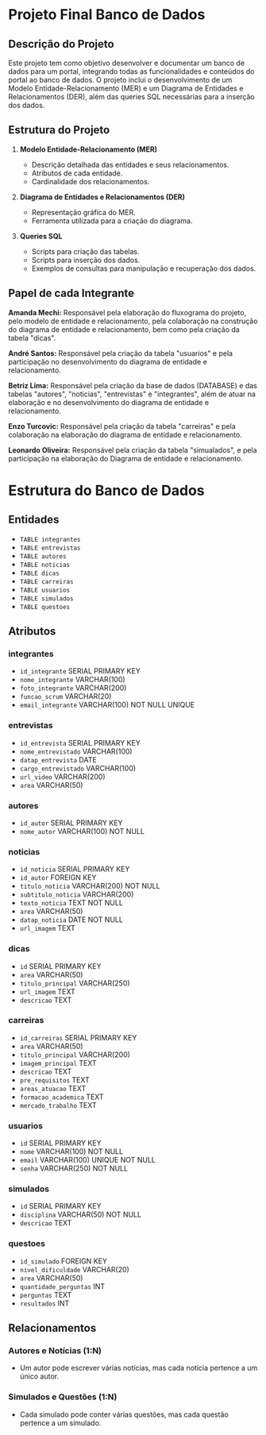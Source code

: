 # Projeto Final Banco de Dados

## Descrição do Projeto

Este projeto tem como objetivo desenvolver e documentar um banco de dados para um portal, integrando todas as funcionalidades e conteúdos do portal ao banco de dados. O projeto inclui o desenvolvimento de um Modelo Entidade-Relacionamento (MER) e um Diagrama de Entidades e Relacionamentos (DER), além das queries SQL necessárias para a inserção dos dados.

## Estrutura do Projeto

1. **Modelo Entidade-Relacionamento (MER)**
    - Descrição detalhada das entidades e seus relacionamentos.
    - Atributos de cada entidade.
    - Cardinalidade dos relacionamentos.

2. **Diagrama de Entidades e Relacionamentos (DER)**
    - Representação gráfica do MER.
    - Ferramenta utilizada para a criação do diagrama.

3. **Queries SQL**
    - Scripts para criação das tabelas.
    - Scripts para inserção dos dados.
    - Exemplos de consultas para manipulação e recuperação dos dados.

## Papel de cada Integrante

**Amanda Mechi:** Responsável pela elaboração do fluxograma do projeto, pelo modelo de entidade e relacionamento, pela colaboração na construção do diagrama de entidade e relacionamento, bem como pela criação da tabela "dicas".  

**André Santos:** Responsável pela criação da tabela "usuarios" e pela participação no desenvolvimento do diagrama de entidade e relacionamento.  

**Betriz Lima:** Responsável pela criação da base de dados (DATABASE) e das tabelas "autores", "noticias", "entrevistas" e "integrantes", além de atuar na elaboração e no desenvolvimento do diagrama de entidade e relacionamento.  

**Enzo Turcovic:** Responsável pela criação da tabela "carreiras" e pela colaboração na elaboração do diagrama de entidade e relacionamento.  

**Leonardo Oliveira:** Responsável pela criação da tabela "simualados",  e pela participação na elaboração do Diagrama de entidade e relacionamento.

# Estrutura do Banco de Dados

## **Entidades**

- `TABLE integrantes`
- `TABLE entrevistas`
- `TABLE autores`
- `TABLE noticias`
- `TABLE dicas`
- `TABLE carreiras`
- `TABLE usuarios`
- `TABLE simulados`
- `TABLE questoes`

## **Atributos**

### **integrantes**
- `id_integrante` SERIAL PRIMARY KEY  
- `nome_integrante` VARCHAR(100)  
- `foto_integrante` VARCHAR(200)  
- `funcao_scrum` VARCHAR(20)  
- `email_integrante` VARCHAR(100) NOT NULL UNIQUE  

### **entrevistas**
- `id_entrevista` SERIAL PRIMARY KEY  
- `nome_entrevistado` VARCHAR(100)  
- `datap_entrevista` DATE  
- `cargo_entrevistado` VARCHAR(100)  
- `url_video` VARCHAR(200)  
- `area` VARCHAR(50)  

### **autores**
- `id_autor` SERIAL PRIMARY KEY  
- `nome_autor` VARCHAR(100) NOT NULL  

### **noticias**
- `id_noticia` SERIAL PRIMARY KEY  
- `id_autor` FOREIGN KEY  
- `titulo_noticia` VARCHAR(200) NOT NULL  
- `subtitulo_noticia` VARCHAR(200)  
- `texto_noticia` TEXT NOT NULL  
- `area` VARCHAR(50)  
- `datap_noticia` DATE NOT NULL  
- `url_imagem` TEXT  

### **dicas**
- `id` SERIAL PRIMARY KEY  
- `area` VARCHAR(50)  
- `titulo_principal` VARCHAR(250)  
- `url_imagem` TEXT  
- `descricao` TEXT  

### **carreiras**
- `id_carreiras` SERIAL PRIMARY KEY  
- `area` VARCHAR(50)  
- `titulo_principal` VARCHAR(200)  
- `imagem_principal` TEXT  
- `descricao` TEXT  
- `pre_requisitos` TEXT  
- `areas_atuacao` TEXT  
- `formacao_academica` TEXT  
- `mercado_trabalho` TEXT  

### **usuarios**
- `id` SERIAL PRIMARY KEY  
- `nome` VARCHAR(100) NOT NULL  
- `email` VARCHAR(100) UNIQUE NOT NULL  
- `senha` VARCHAR(250) NOT NULL  

### **simulados**
- `id` SERIAL PRIMARY KEY  
- `disciplina` VARCHAR(50) NOT NULL  
- `descricao` TEXT  

### **questoes**
- `id_simulado` FOREIGN KEY  
- `nivel_dificuldade` VARCHAR(20)  
- `area` VARCHAR(50)  
- `quantidade_perguntas` INT  
- `perguntas` TEXT  
- `resultados` INT  


## **Relacionamentos**

### **Autores e Notícias (1:N)**  
- Um autor pode escrever várias notícias, mas cada notícia pertence a um único autor.  

### **Simulados e Questões (1:N)**  
- Cada simulado pode conter várias questões, mas cada questão pertence a um simulado.  
